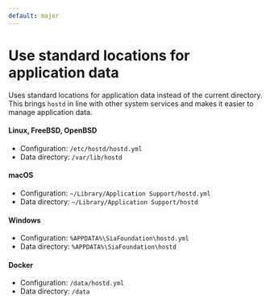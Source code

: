 ```yaml
---
default: major
---
```


# Use standard locations for application data

Uses standard locations for application data instead of the current directory. This brings `hostd` in line with other system services and makes it easier to manage application data.

#### Linux, FreeBSD, OpenBSD
- Configuration: `/etc/hostd/hostd.yml`
- Data directory: `/var/lib/hostd`

#### macOS
- Configuration: `~/Library/Application Support/hostd.yml`
- Data directory: `~/Library/Application Support/hostd`

#### Windows
- Configuration: `%APPDATA%\SiaFoundation\hostd.yml`
- Data directory: `%APPDATA%\SiaFoundation\hostd`

#### Docker
- Configuration: `/data/hostd.yml`
- Data directory: `/data`
